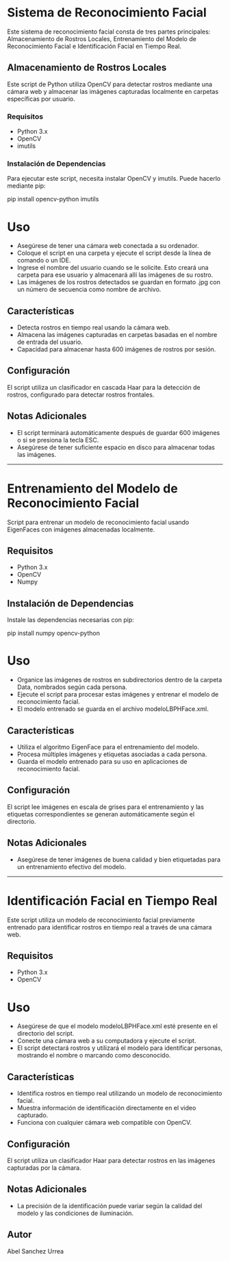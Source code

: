 # Sistema de Reconocimiento Facial

Este sistema de reconocimiento facial consta de tres partes principales: Almacenamiento de Rostros Locales, Entrenamiento del Modelo de Reconocimiento Facial e Identificación Facial en Tiempo Real.

## Almacenamiento de Rostros Locales

Este script de Python utiliza OpenCV para detectar rostros mediante una cámara web y almacenar las imágenes capturadas localmente en carpetas específicas por usuario.

### Requisitos

- Python 3.x
- OpenCV
- imutils

### Instalación de Dependencias

Para ejecutar este script, necesita instalar OpenCV y imutils. Puede hacerlo mediante pip:

pip install opencv-python imutils

# Uso

- Asegúrese de tener una cámara web conectada a su ordenador.
- Coloque el script en una carpeta y ejecute el script desde la línea de comando o un IDE.
- Ingrese el nombre del usuario cuando se le solicite. Esto creará una carpeta para ese usuario y almacenará allí las imágenes de su rostro.
- Las imágenes de los rostros detectados se guardan en formato .jpg con un número de secuencia como nombre de archivo.

## Características

- Detecta rostros en tiempo real usando la cámara web.
- Almacena las imágenes capturadas en carpetas basadas en el nombre de entrada del usuario.
- Capacidad para almacenar hasta 600 imágenes de rostros por sesión.

## Configuración

El script utiliza un clasificador en cascada Haar para la detección de rostros, configurado para detectar rostros frontales.

## Notas Adicionales

- El script terminará automáticamente después de guardar 600 imágenes o si se presiona la tecla ESC.
- Asegúrese de tener suficiente espacio en disco para almacenar todas las imágenes.

---

# Entrenamiento del Modelo de Reconocimiento Facial

Script para entrenar un modelo de reconocimiento facial usando EigenFaces con imágenes almacenadas localmente.

## Requisitos

- Python 3.x
- OpenCV
- Numpy

## Instalación de Dependencias

Instale las dependencias necesarias con pip:

pip install numpy opencv-python

# Uso

- Organice las imágenes de rostros en subdirectorios dentro de la carpeta Data, nombrados según cada persona.
- Ejecute el script para procesar estas imágenes y entrenar el modelo de reconocimiento facial.
- El modelo entrenado se guarda en el archivo modeloLBPHFace.xml.

## Características

- Utiliza el algoritmo EigenFace para el entrenamiento del modelo.
- Procesa múltiples imágenes y etiquetas asociadas a cada persona.
- Guarda el modelo entrenado para su uso en aplicaciones de reconocimiento facial.

## Configuración

El script lee imágenes en escala de grises para el entrenamiento y las etiquetas correspondientes se generan automáticamente según el directorio.

## Notas Adicionales

- Asegúrese de tener imágenes de buena calidad y bien etiquetadas para un entrenamiento efectivo del modelo.

---

# Identificación Facial en Tiempo Real

Este script utiliza un modelo de reconocimiento facial previamente entrenado para identificar rostros en tiempo real a través de una cámara web.

## Requisitos

- Python 3.x
- OpenCV

# Uso

- Asegúrese de que el modelo modeloLBPHFace.xml esté presente en el directorio del script.
- Conecte una cámara web a su computadora y ejecute el script.
- El script detectará rostros y utilizará el modelo para identificar personas, mostrando el nombre o marcando como desconocido.

## Características

- Identifica rostros en tiempo real utilizando un modelo de reconocimiento facial.
- Muestra información de identificación directamente en el video capturado.
- Funciona con cualquier cámara web compatible con OpenCV.

## Configuración

El script utiliza un clasificador Haar para detectar rostros en las imágenes capturadas por la cámara.

## Notas Adicionales

- La precisión de la identificación puede variar según la calidad del modelo y las condiciones de iluminación.

## Autor

Abel Sanchez Urrea
